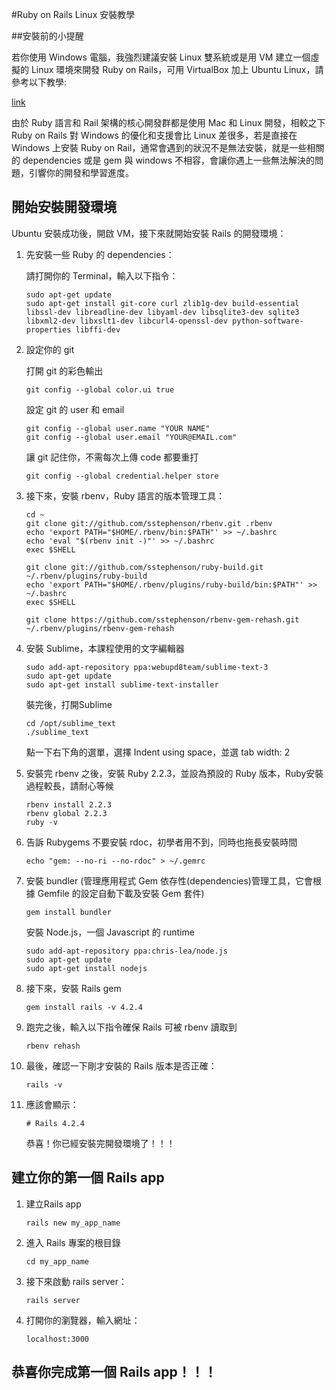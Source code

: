 #Ruby on Rails Linux 安裝教學

##安裝前的小提醒

若你使用 Windows 電腦，我強烈建議安裝 Linux 雙系統或是用 VM 建立一個虛擬的 Linux 環境來開發 Ruby on Rails，可用 VirtualBox 加上 Ubuntu Linux，請參考以下教學: 

[link](http://blog.xuite.net/yh96301/blog/55671076-VirtualBox+5.0%E5%AE%89%E8%A3%9DUbuntu+15.04)

由於 Ruby 語言和 Rail 架構的核心開發群都是使用 Mac 和 Linux 開發，相較之下 Ruby on Rails 對 Windows 的優化和支援會比 Linux 差很多，若是直接在 Windows 上安裝 Ruby on Rail，通常會遇到的狀況不是無法安裝，就是一些相關的 dependencies 或是 gem 與 windows 不相容，會讓你遇上一些無法解決的問題，引響你的開發和學習進度。


## 開始安裝開發環境

Ubuntu 安裝成功後，開啟 VM，接下來就開始安裝 Rails 的開發環境：

1. 先安裝一些 Ruby 的 dependencies：

	請打開你的 Terminal，輸入以下指令：

	```
	sudo apt-get update
	sudo apt-get install git-core curl zlib1g-dev build-essential libssl-dev libreadline-dev libyaml-dev libsqlite3-dev sqlite3 libxml2-dev libxslt1-dev libcurl4-openssl-dev python-software-properties libffi-dev
	```

2. 設定你的 git

	打開 git 的彩色輸出
	```
	git config --global color.ui true
	```

	設定 git 的 user 和 email
	```
	git config --global user.name "YOUR NAME"
	git config --global user.email "YOUR@EMAIL.com"
	```

	讓 git 記住你，不需每次上傳 code 都要重打
	```
	git config --global credential.helper store
	```

3. 接下來，安裝 rbenv，Ruby 語言的版本管理工具：

	```
	cd ~
	git clone git://github.com/sstephenson/rbenv.git .rbenv
	echo 'export PATH="$HOME/.rbenv/bin:$PATH"' >> ~/.bashrc
	echo 'eval "$(rbenv init -)"' >> ~/.bashrc
	exec $SHELL
	
	git clone git://github.com/sstephenson/ruby-build.git ~/.rbenv/plugins/ruby-build
	echo 'export PATH="$HOME/.rbenv/plugins/ruby-build/bin:$PATH"' >> ~/.bashrc
	exec $SHELL
	
	git clone https://github.com/sstephenson/rbenv-gem-rehash.git ~/.rbenv/plugins/rbenv-gem-rehash
	```

4. 安裝 Sublime，本課程使用的文字編輯器

	```
	sudo add-apt-repository ppa:webupd8team/sublime-text-3
	sudo apt-get update
	sudo apt-get install sublime-text-installer
	```

	裝完後，打開Sublime
	```
	cd /opt/sublime_text
	./sublime_text
	```

	點一下右下角的選單，選擇 Indent using space，並選 tab width: 2

5. 安裝完 rbenv 之後，安裝 Ruby 2.2.3，並設為預設的 Ruby 版本，Ruby安裝過程較長，請耐心等候

	```
	rbenv install 2.2.3
	rbenv global 2.2.3
	ruby -v
	```

6. 告訴 Rubygems 不要安裝 rdoc，初學者用不到，同時也拖長安裝時間

	```
	echo "gem: --no-ri --no-rdoc" > ~/.gemrc
	```

7. 安裝 bundler (管理應用程式 Gem 依存性(dependencies)管理工具，它會根據 Gemfile 的設定自動下載及安裝 Gem 套件)

	```
	gem install bundler
	```

	安裝 Node.js，一個 Javascript 的 runtime

	```
	sudo add-apt-repository ppa:chris-lea/node.js
	sudo apt-get update
	sudo apt-get install nodejs
	```

8. 接下來，安裝 Rails gem

	```
	gem install rails -v 4.2.4
	```

9. 跑完之後，輸入以下指令確保 Rails 可被 rbenv 讀取到

	```
	rbenv rehash
	```

10. 最後，確認一下剛才安裝的 Rails 版本是否正確：

	```
	rails -v
	```

11. 應該會顯示：

	```
	# Rails 4.2.4
	```

	恭喜！你已經安裝完開發環境了！！！

## 建立你的第一個 Rails app

1. 建立Rails app
	```
	rails new my_app_name
	```

2. 進入 Rails 專案的根目錄

	```
	cd my_app_name
	```

3. 接下來啟動 rails server：

	```
	rails server
	```

4. 打開你的瀏覽器，輸入網址： 

	```
	localhost:3000
	```

## 恭喜你完成第一個 Rails app！！！










